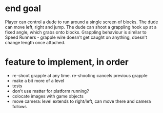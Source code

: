 # end goal

Player can control a dude to run around a single screen of blocks.
The dude can move left, right and jump. The dude can shoot a grappling
hook up at a fixed angle, which grabs onto blocks. Grappling behaviour
is similar to Speed Runners - grapple wire doesn't get caught on anything,
doesn't change length once attached.

# feature to implement, in order
- re-shoot grapple at any time. re-shooting cancels previous grapple
- make a bit more of a level
- tests
- don't use matter for platform running?
- colocate images with game objects
- move camera: level extends to right/left, can move there and camera follows
